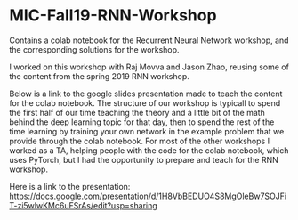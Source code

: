 # MIC-Fall19-RNN-Workshop
Contains a colab notebook for the Recurrent Neural Network workshop, and the corresponding solutions for the workshop. 

I worked on this workshop with Raj Movva and Jason Zhao, reusing some of the content from the spring 2019 RNN workshop.

Below is a link to the google slides presentation made to teach the content for the colab notebook. The structure of our
workshop is typicall to spend the first half of our time teaching the theory and a little bit of the math behind the 
deep learning topic for that day, then to spend the rest of the time learning by training your own network in the example 
problem that we provide through the colab notebook. For most of the other workshops I worked as a TA, helping people with the 
code for the colab notebook, which uses PyTorch, but I had the opportunity to prepare and teach for the RNN workshop. 

Here is a link to the presentation: https://docs.google.com/presentation/d/1H8VbBEDUO4S8MgOleBw7SOJFiT-zi5wlwKMc6uFSrAs/edit?usp=sharing
